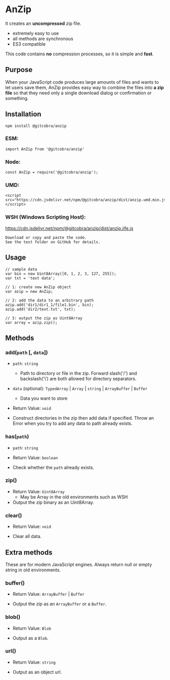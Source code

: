 # AnZip
It creates an **uncompressed** zip file.

- extremely easy to use
- all methods are synchronous
- ES3 compatible

This code contains **no** compression processes, so it is simple and **fast**.

## Purpose
When your JavaScript code produces large amounts of files and wants to let users save them, AnZip provides easy way to combine the files into **a zip file** so that they need only a single download dialog or confirmation or something.

## Installation

```
npm install @gitcobra/anzip
```

### ESM:
```
import AnZip from '@gitcobra/anzip'
```
### Node:
```
const AnZip = require('@gitcobra/anzip');
```
### UMD:
```
<script src="https://cdn.jsdelivr.net/npm/@gitcobra/anzip/dist/anzip.umd.min.js"></script>
```

### WSH (Windows Scripting Host):
https://cdn.jsdelivr.net/npm/@gitcobra/anzip/dist/anzip.iife.js
```
Download or copy and paste the code.
See the test folder on GitHub for details.
```


## Usage
```
// sample data
var bin = new Uint8Array([0, 1, 2, 3, 127, 255]);
var txt = 'text data';

// 1: create new AnZip object
var azip = new AnZip;

// 2: add the data to an arbitrary path
azip.add('dir1/dir1_1/file1.bin', bin);
azip.add('dir2/text.txt', txt);

// 3: output the zip as Uint8Array
var array = azip.zip();
```


## Methods

### add(`path` [, `data`])
- `path`: `string`
  - Path to directory or file in the zip. Forward slash('/') and backslash('\\') are both allowed for directory separators.
- `data` (optional): `TypedArray` | `Array` | `string` | `ArrayBuffer` | `Buffer`
  - Data you want to store
- Return Value: `void`

- Construct directories in the zip then add data if specified. Throw an Error when you try to add any data to path already exists.

### has(`path`)
- `path`: `string`
- Return Value: `boolean`

- Check whether the `path` already exists.

### zip()
- Return Value: `Uint8Array`
  - May be Array in the old environments such as WSH
- Output the zip binary as an Uint8Array.

### clear()
- Return Value: `void`

- Clear all data.



## Extra methods

These are for modern JavaScript engines.
Always return null or empty string in old environments.

### buffer()
- Return Value: `ArrayBuffer` | `Buffer`

- Output the zip as an `ArrayBuffer` or a `Buffer`.

### blob()
- Return Value: `Blob`

- Output as a `Blob`.

### url()
- Return Value: `string`

- Output as an object url.
